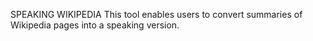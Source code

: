 SPEAKING WIKIPEDIA
This tool enables users to convert summaries of Wikipedia pages into a speaking version.
